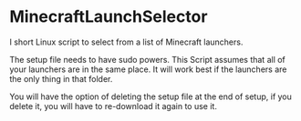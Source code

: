 MinecraftLaunchSelector
=======================

I short Linux script to select from a list of Minecraft launchers.

The setup file needs to have sudo powers. This Script assumes that all of your launchers are in the same place.
It will work best if the launchers are the only thing in that folder.

You will have the option of deleting the setup file at the end of setup, if you delete it, you will have to re-download it again to use it.